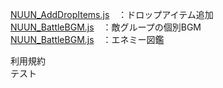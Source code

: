 <a href="NUUN_AddDropItems.js">NUUN_AddDropItems.js</a>　：ドロップアイテム追加<br>
<a href="NUUN_BattleBGM.js">NUUN_BattleBGM.js</a>　：敵グループの個別BGM<br>
<a href="NUUN_BattleBGM.js">NUUN_BattleBGM.js</a>　：エネミー図鑑<br>

利用規約<br>
テスト
